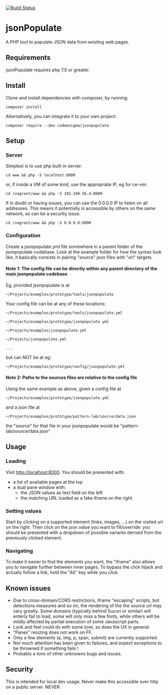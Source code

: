 [![Build Status](https://travis-ci.org/codeenigma/jsonpopulate.svg?branch=master)](https://travis-ci.org/codeenigma/jsonpopulate.svg?branch=master)
# jsonPopulate

A PHP tool to populate JSON data from existing web pages.

## Requirements

jsonPopulate requires php 7.0 or greater.

## Install

Clone and install dependencies with composer, by running:

```composer install```


Alternatively, you can integrate it to your own project:

```composer require --dev codeenigma/jsonpopulate```

## Setup

### Server

Simplest is to use php built in server:

```cd www && php -S localhost:8000```

or, if inside a VM of some kind, use the appropriate IP, eg for ce-vm:

```cd /vagrant/www && php -S 192.168.56.4:8000```

If in doubt or having issues, you can use the 0.0.0.0 IP to listen on all addresses. This means it potentially is accessible by others on the same network, so can be a security issue.

```cd /vagrant/www && php -S 0.0.0.0:8000```

### Configuration

Create a jsonpopulate.yml file somewhere in a parent folder of the jsonpopulate codebase.
Look at the example folder for how the syntax look like, it basically consists in pairing
"source" json files with "url" targets.

#### Note 1: The config file can be directly within any parent directory of the main jsonpopulate codebase

Eg, provided jsonpopulate is at

```~/Projects/examples/prototype/tools/jsonpopulate```

Your config file can be at any of these locations:

```~/Projects/examples/prototype/tools/jsonpopulate.yml```

```~/Projects/examples/prototype/jsonpopulate.yml```

```~/Projects/examples/jsonpopulate.yml```

```~/Projects/jsonpopulate.yml```

```...```

but can NOT be at eg:

```~/Projects/examples/prototype/config/jsonpopulate.yml```

#### Note 2: Paths to the sources files are relative to the config file

Using the same example as above, given a config file at

```~/Projects/examples/prototype/jsonpopulate.yml```

and a json file at

```~/Projects/examples/prototype/pattern-lab/source/data.json```

the "source" for that file in your jsonpopulate would be "pattern-lab/source/data.json"

## Usage

### Loading

Visit [http://localhost:8000](http://localhost:8000).
You should be presented with:
- a list of available pages at the top
- a dual pane window with:
  - the JSON values as text field on the left
  - the matching URL loaded as a fake iframe on the right

### Setting values

Start by clicking on a supported element (links, images, ...) on the visited url on the right.
Then click on the json value you want to fill/override: you should be presented with a dropdown of possible variants derived from the previously clicked element.

### Navigating

To make it easier to find the elements you want, the "iframe" also allows you to navigate further between inner pages. To bypass the click hijack and actually follow a link, hold the "Alt" key while you click.

## Known issues

- Due to cross-domain/CORS restrictions, iframe "escaping" scripts, bot detections measures and so on, the rendering of the the source url may vary greatly. Some domains (typically behind Sucuri or similar) will enterly fail to load, some will only miss a few fonts, while others will be mildly affected by partial execution of some Javascript parts.
- Look and feel could do with some love, so does the UX in general.
- "Panes" resizing does not work on FF.
- Only a few elements (a, img, p, span, submit) are currently supported.
- Not much attention has been given to failures, and expect exceptions to be throwned if something fails !
- Probably a tons of other unknowns bugs and issues.

## Security

This is intended for local dev usage. Never make this accessible over http on a public server. NEVER.
